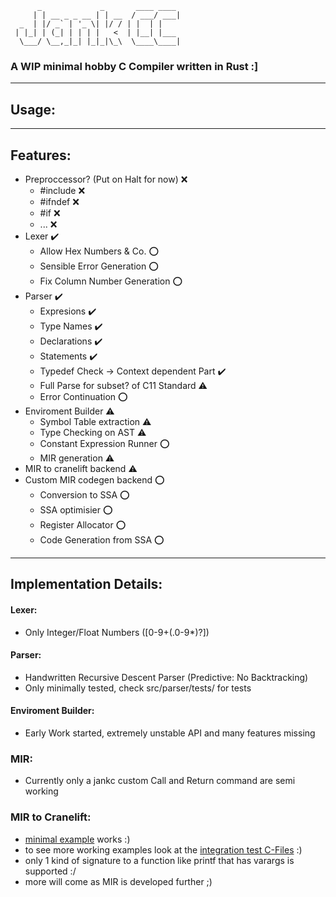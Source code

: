 ```
      _             _       ____ ____ 
     | | __ _ _ __ | | __  / ___/ ___|
  _  | |/ _` | '_ \| |/ / | |  | |    
 | |_| | (_| | | | |   <  | |__| |___ 
  \___/ \__,_|_| |_|_|\_\  \____\____|

```
### A WIP minimal hobby C Compiler written in Rust :]

---

## Usage:

---

## Features:

- Preproccessor? (Put on Halt for now) :x:  
  - #include :x: 
  - #ifndef :x: 
  - #if :x: 
  - ... :x: 
- Lexer :heavy_check_mark: 
  - Allow Hex Numbers & Co. :o: 
  - Sensible Error Generation :o: 
  - Fix Column Number Generation :o: 
- Parser :heavy_check_mark:
  - Expresions :heavy_check_mark:
  - Type Names :heavy_check_mark:
  - Declarations :heavy_check_mark:
  - Statements :heavy_check_mark: 
  - Typedef Check -> Context dependent Part :heavy_check_mark:
  - Full Parse for subset? of C11 Standard :warning:
  - Error Continuation :o:
- Enviroment Builder :warning:
  - Symbol Table extraction :warning:
  - Type Checking on AST :warning:
  - Constant Expression Runner :o:
  - MIR generation :warning:
- MIR to cranelift backend :warning:
- Custom MIR codegen backend :o:
  - Conversion to SSA :o:
  - SSA optimisier :o:
  - Register Allocator :o:
  - Code Generation from SSA :o:

---

## Implementation Details:

#### Lexer:
  - Only Integer/Float Numbers ([0-9+(.0-9*)?])


#### Parser:
  - Handwritten Recursive Descent Parser (Predictive: No Backtracking)
  - Only minimally tested, check src/parser/tests/ for tests


#### Enviroment Builder:
  - Early Work started, extremely unstable API and many features missing

### MIR:
  - Currently only a jankc custom Call and Return command are semi working

### MIR to Cranelift:
  - [minimal example](C_Testfiles/minimal/minimal.c) works :)
  - to see more working examples look at the [integration test C-Files](tests/source_files/) :)
  - only 1 kind of signature to a function like printf that has varargs is supported :/
  - more will come as MIR is developed further ;) 